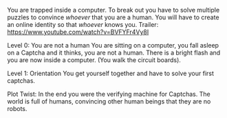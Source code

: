 You are trapped inside a computer.
To break out you have to solve multiple puzzles to convince _whoever_ that you are a human.
You will have to create an online identity so that _whoever_ knows you.
Trailer: https://www.youtube.com/watch?v=BVFYFr4Vy8I

Level 0: You are not a human
You are sitting on a computer, you fall asleep on a Captcha and it thinks, you are not a human. There is a bright flash and you are now inside a computer. (You walk the circuit boards).

Level 1: Orientation
You get yourself together and have to solve your first captchas.


Plot Twist:
In the end you were the verifying machine for Captchas. The world is full of humans, convincing other human beings that they are no robots.
